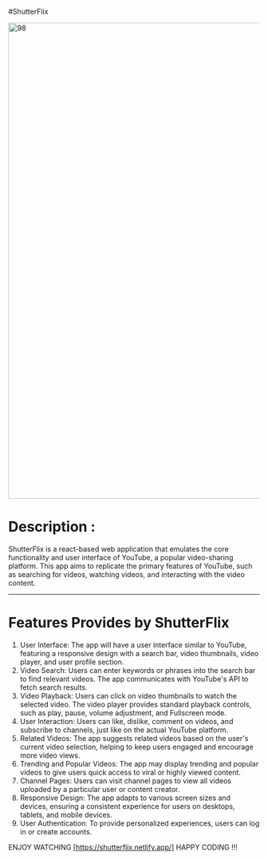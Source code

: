 #ShutterFlix 

<img width="953" alt="98" src="https://github.com/shiv-Rawat/shutterFLix/assets/84618717/7129af26-de3a-45f4-8f8a-a78b60a7e790">

# Description :

ShutterFlix is a  react-based web application that emulates the core functionality and user interface of YouTube, a popular video-sharing platform. This app aims to replicate the primary features of YouTube, such as searching for videos, watching videos, and interacting with the video content.

------------------------------------------

# Features Provides by ShutterFlix

1. User Interface: The app will have a user interface similar to YouTube, featuring a responsive design with a search bar, video thumbnails, video player, and user profile section.
2. Video Search: Users can enter keywords or phrases into the search bar to find relevant videos. The app communicates with YouTube's API to fetch search results.
3. Video Playback: Users can click on video thumbnails to watch the selected video. The video player provides standard playback controls, such as play, pause, volume adjustment, and Fullscreen mode.
4. User Interaction: Users can like, dislike, comment on videos, and subscribe to channels, just like on the actual YouTube platform.
5. Related Videos: The app suggests related videos based on the user's current video selection, helping to keep users engaged and encourage more video views.
6. Trending and Popular Videos: The app may display trending and popular videos to give users quick access to viral or highly viewed content.
7. Channel Pages: Users can visit channel pages to view all videos uploaded by a particular user or content creator.
8. Responsive Design: The app adapts to various screen sizes and devices, ensuring a consistent experience for users on desktops, tablets, and mobile devices.
9. User Authentication: To provide personalized experiences, users can log in or create accounts.

ENJOY WATCHING [https://shutterflix.netlify.app/]
HAPPY CODING !!!
